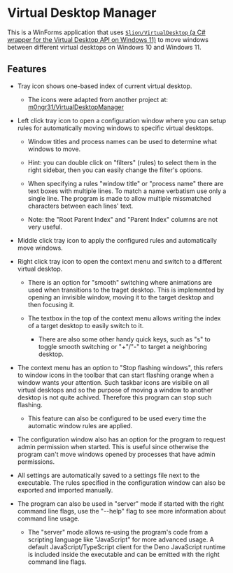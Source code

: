 # Virtual Desktop Manager

This is a WinForms application that uses [`Slion/VirtualDesktop` (a C# wrapper for the Virtual Desktop API on Windows 11)](https://github.com/Slion/VirtualDesktop) to move windows between different virtual desktops on Windows 10 and Windows 11.

## Features

- Tray icon shows one-based index of current virtual desktop.

  - The icons were adapted from another project at: [m0ngr31/VirtualDesktopManager](https://github.com/m0ngr31/VirtualDesktopManager)

- Left click tray icon to open a configuration window where you can setup rules for automatically moving windows to specific virtual desktops.

  - Window titles and process names can be used to determine what windows to move.

  - Hint: you can double click on "filters" (rules) to select them in the right sidebar, then you can easily change the filter's options.

  - When specifying a rules "window title" or "process name" there are text boxes with multiple lines. To match a name verbatism use only a single line. The program is made to allow multiple missmatched characters between each lines' text.

  - Note: the "Root Parent Index" and "Parent Index" columns are not very useful.

- Middle click tray icon to apply the configured rules and automatically move windows.

- Right click tray icon to open the context menu and switch to a different virtual desktop.

  - There is an option for "smooth" switching where animations are used when transitions to the traget desktop. This is implemented by opening an invisible window, moving it to the target desktop and then focusing it.

  - The textbox in the top of the context menu allows writing the index of a target desktop to easily switch to it.

    - There are also some other handy quick keys, such as "s" to toggle smooth switching or "+"/"-" to target a neighboring desktop.

- The context menu has an option to "Stop flashing windows", this refers to window icons in the toolbar that can start flashing orange when a window wants your attention. Such taskbar icons are visibile on all virtual desktops and so the purpose of moving a window to another desktop is not quite achived. Therefore this program can stop such flashing.

  - This feature can also be configured to be used every time the automatic window rules are applied.

- The configuration window also has an option for the program to request admin permission when started. This is useful since otherwise the program can't move windows opened by processes that have admin permissions.

- All settings are automatically saved to a settings file next to the executable. The rules specified in the configuration window can also be exported and imported manually.

- The program can also be used in "server" mode if started with the right command line flags, use the "--help" flag to see more information about command line usage.

  - The "server" mode allows re-using the program's code from a scripting language like "JavaScript" for more advanced usage. A default JavaScript/TypeScript client for the Deno JavaScript runtime is included inside the executable and can be emitted with the right command line flags.
